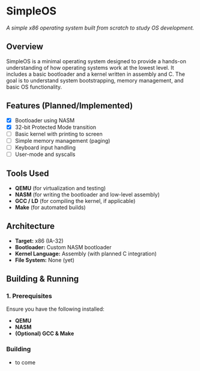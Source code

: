 # SimpleOS
_A simple x86 operating system built from scratch to study OS development._

## **Overview**
SimpleOS is a minimal operating system designed to provide a hands-on understanding of how operating systems work at the lowest level. It includes a basic bootloader and a kernel written in assembly and C. The goal is to understand system bootstrapping, memory management, and basic OS functionality.

## **Features (Planned/Implemented)**
- [x] Bootloader using NASM
- [x] 32-bit Protected Mode transition
- [ ] Basic kernel with printing to screen
- [ ] Simple memory management (paging)
- [ ] Keyboard input handling
- [ ] User-mode and syscalls

## **Tools Used**
- **QEMU** (for virtualization and testing)
- **NASM** (for writing the bootloader and low-level assembly)
- **GCC / LD** (for compiling the kernel, if applicable)
- **Make** (for automated builds)

## **Architecture**
- **Target:** x86 (IA-32)
- **Bootloader:** Custom NASM bootloader
- **Kernel Language:** Assembly (with planned C integration)
- **File System:** None (yet)

## **Building & Running**
### **1. Prerequisites**
Ensure you have the following installed:
- **QEMU**
- **NASM**
- **(Optional) GCC & Make**

### **Building**
- to come
